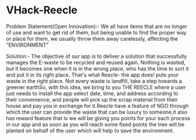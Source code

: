 # VHack-Reecle

Problem Statement(Open Innovation):-
We all have items that are no longer of use and want to get rid of them, but being unable to find the proper way or place for them, we usually throw them away carelessly, affecting the “ENVIRONMENT”

Solution:- The objective of our app is to deliver a solution that successfully manages the E-waste to be recycled and reused again. Nothing is wasted, but it becomes one when it is in the wrong place, who has the time to sort it and put it in its right place. That's what Reecle- the app does! puts your waste in the right place. Not every waste is landfill, take a step towards a greener earthSo, with this idea, we bring to you THE REECLE where a user just needs to install the app select date, time, and address according to their convenience, and people will pick up the scrap material from their house and pay you in exchange for it.Reecle have a feature of NGO through which the user can provide the waste that can be luxury to someone,it also has reward feature that is we will be giving you points for your each process in our app and as soon as you will reach some fixed points the tree will be planted on behalf of the user which will help to save the environment.
